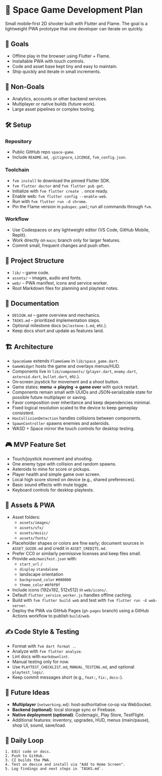 # 🚀 Space Game Development Plan

Small mobile‑first 2D shooter built with Flutter and Flame.
The goal is a lightweight PWA prototype that one developer can iterate on quickly.

## 🎯 Goals

- Offline play in the browser using Flutter + Flame.
- Installable PWA with touch controls.
- Code and asset base kept tiny and easy to maintain.
- Ship quickly and iterate in small increments.

## 🚫 Non‑Goals

- Analytics, accounts or other backend services.
- Multiplayer or native builds (future work).
- Large asset pipelines or complex tooling.

## 🛠️ Setup

### Repository

- Public GitHub repo `space-game`.
- Include `README.md`, `.gitignore`, `LICENSE`, `fvm_config.json`.

### Toolchain

- `fvm install` to download the pinned Flutter SDK.
- `fvm flutter doctor` and `fvm flutter pub get`.
- Initialize with `fvm flutter create .` once ready.
- Enable web: `fvm flutter config --enable-web`.
- Run with `fvm flutter run -d chrome`.
- Pin the Flame version in `pubspec.yaml`;
  run all commands through `fvm`.

### Workflow

- Use Codespaces or any lightweight editor (VS Code, GitHub Mobile, Replit).
- Work directly on `main`; branch only for larger features.
- Commit small, frequent changes and push often.

## 📂 Project Structure

- `lib/` – game code.
- `assets/` – images, audio and fonts.
- `web/` – PWA manifest, icons and service worker.
- Root Markdown files for planning and playtest notes.

## 🧾 Documentation

- `DESIGN.md` – game overview and mechanics.
- `TASKS.md` – prioritized implementation steps.
- Optional milestone docs (`milestone-1.md`, etc.).
- Keep docs short and update as features land.

## 🏗️ Architecture

- `SpaceGame` extends `FlameGame` in `lib/space_game.dart`.
- `GameWidget` hosts the game and overlays menus/HUD.
- Components live in `lib/components/`
  (`player.dart`, `enemy.dart`, `asteroid.dart`, `bullet.dart`, etc.).
- On‑screen joystick for movement and a shoot button.
- Game states:
  **menu → playing → game over** with quick restart.
- Components remain small with UUIDs and JSON‑serializable state
  for possible future multiplayer or saving.
- Favor composition over inheritance and keep dependencies minimal.
- Fixed logical resolution scaled to the device to keep gameplay consistent.
- `HasCollisionDetection` handles collisions between components.
- `SpawnController` spawns enemies and asteroids.
- WASD + Space mirror the touch controls for desktop testing.

## 🎮 MVP Feature Set

- Touch/joystick movement and shooting.
- One enemy type with collision and random spawns.
- Asteroids to mine for score or pickups.
- Player health and simple game over screen.
- Local high score stored on device
  (e.g., shared preferences).
- Basic sound effects with mute toggle.
- Keyboard controls for desktop playtests.

## 🎨 Assets & PWA

- Asset folders:
  - `assets/images/`
  - `assets/sfx/`
  - `assets/music/`
  - `assets/fonts/`
- Placeholder shapes or colors are fine early;
  document sources in `ASSET_GUIDE.md` and
  credit in `ASSET_CREDITS.md`.
- Prefer CC0 or similarly permissive licenses and keep files small.
- Provide `web/manifest.json` with:
  - `start_url` `/`
  - `display` `standalone`
  - landscape orientation
  - `background_color` `#000000`
  - `theme_color` `#0f0f0f`
- Include icons (192x192, 512x512) in `web/icons/`.
- Default `flutter_service_worker.js` handles offline caching.
- Build with `fvm flutter build web` and test with
  `fvm flutter run -d web-server`.
- Deploy the PWA via GitHub Pages (`gh-pages` branch)
  using a GitHub Actions workflow to publish `build/web`.

## ✍️ Code Style & Testing

- Format with `fvm dart format .`.
- Analyze with `fvm flutter analyze`.
- Lint docs with `markdownlint`.
- Manual testing only for now.
- Use `PLAYTEST_CHECKLIST.md`, `MANUAL_TESTING.md`,
  and optional `playtest_logs/`.
- Keep commit messages short (e.g., `feat:`, `fix:`, `docs:`).

## 🔮 Future Ideas

- **Multiplayer** (`networking.md`):
  host‑authoritative co‑op via WebSocket.
- **Backend (optional)**:
  local storage sync or Firebase.
- **Native deployment (optional)**:
  Codemagic, Play Store, TestFlight.
- Additional features:
  inventory, upgrades, HUD, menus (main/pause),
  shop UI, sound, save/load.

## 🔁 Daily Loop

```text
1. Edit code or docs.
2. Push to GitHub.
3. CI builds the PWA.
4. Test on device and install via "Add to Home Screen".
5. Log findings and next steps in `TASKS.md`.
```
